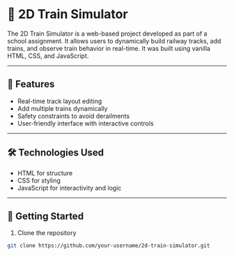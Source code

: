 # 🚆 2D Train Simulator

The 2D Train Simulator is a web-based project developed as part of a school assignment. It allows users to dynamically build railway tracks, add trains, and observe train behavior in real-time. It was built using vanilla HTML, CSS, and JavaScript.

---
## 🎯 Features
- Real-time track layout editing
- Add multiple trains dynamically
- Safety constraints to avoid derailments
- User-friendly interface with interactive controls
--- 
## 🛠️ Technologies Used
- HTML for structure
- CSS for styling
- JavaScript for interactivity and logic
---

## 🧭 Getting Started

1. Clone the repository

```bash
git clone https://github.com/your-username/2d-train-simulator.git
